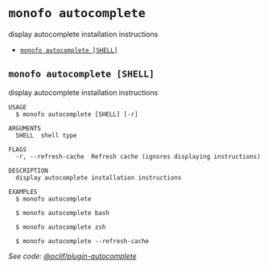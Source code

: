 `monofo autocomplete`
=====================

display autocomplete installation instructions

* [`monofo autocomplete [SHELL]`](#monofo-autocomplete-shell)

## `monofo autocomplete [SHELL]`

display autocomplete installation instructions

```
USAGE
  $ monofo autocomplete [SHELL] [-r]

ARGUMENTS
  SHELL  shell type

FLAGS
  -r, --refresh-cache  Refresh cache (ignores displaying instructions)

DESCRIPTION
  display autocomplete installation instructions

EXAMPLES
  $ monofo autocomplete

  $ monofo autocomplete bash

  $ monofo autocomplete zsh

  $ monofo autocomplete --refresh-cache
```

_See code: [@oclif/plugin-autocomplete](https://github.com/oclif/plugin-autocomplete/blob/v1.2.0/src/commands/autocomplete/index.ts)_
